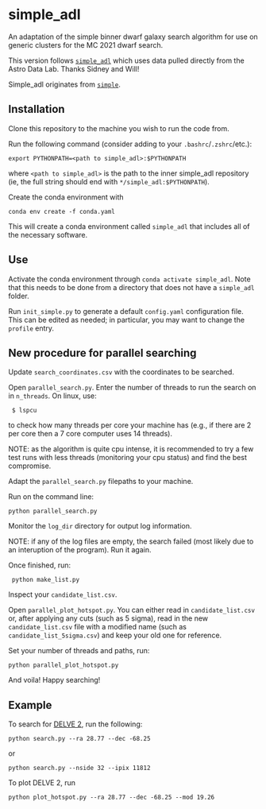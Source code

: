 # simple_adl
An adaptation of the simple binner dwarf galaxy search algorithm for use on generic clusters for the MC 2021 dwarf search. 

This version follows [`simple_adl`](https://github.com/sidneymau/simple_adl) which uses data pulled directly from the Astro Data Lab. Thanks Sidney and Will!

Simple_adl originates from [`simple`](https://github.com/DarkEnergySurvey/simple).

## Installation

Clone this repository to the machine you wish to run the code from.

Run the following command (consider adding to your `.bashrc`/`.zshrc`/etc.):
```
export PYTHONPATH=<path to simple_adl>:$PYTHONPATH
```
where `<path to simple_adl>` is the path to the inner simple_adl repository (ie, the full string should end with `*/simple_adl:$PYTHONPATH`).

Create the conda environment with
```
conda env create -f conda.yaml
```
This will create a conda environment called `simple_adl` that includes all of the necessary software.

## Use

Activate the conda environment through `conda activate simple_adl`. Note that this needs to be done from a directory that does not have a `simple_adl` folder.

Run `init_simple.py` to generate a default `config.yaml` configuration file.
This can be edited as needed; in particular, you may want to change the `profile` entry.

## New procedure for parallel searching

Update `search_coordinates.csv` with the coordinates to be searched. 

Open `parallel_search.py`. Enter the number of threads to run the search on in `n_threads`. On linux, use:
```
 $ lspcu 
```
to check how many threads per core your machine has (e.g., if there are 2 per core then a 7 core computer uses 14 threads). 

NOTE: as the algorithm is quite cpu intense, it is recommended to try a few test runs with less threads (monitoring your cpu status) and find
the best compromise.

Adapt the `parallel_search.py` filepaths to your machine.

Run on the command line:
```
python parallel_search.py 
```
Monitor the `log_dir` directory for output log information. 

NOTE: if any of the log files are empty, the search failed (most likely due to an interuption of the program). Run it again.

Once finished, run:
```
 python make_list.py
```
Inspect your `candidate_list.csv`.

Open `parallel_plot_hotspot.py`. You can either read in `candidate_list.csv` or, after
applying any cuts (such as 5 sigma), read in the new `candidate_list.csv` file with a 
modified name (such as `candidate_list_5sigma.csv`) and keep your old one for reference. 

Set your number of threads and paths, run:
```
python parallel_plot_hotspot.py
```

And voila! Happy searching! 

## Example

To search for [DELVE 2](https://arxiv.org/abs/2009.08550), run the following:
```
python search.py --ra 28.77 --dec -68.25 
```
or
```
python search.py --nside 32 --ipix 11812
```

To plot DELVE 2, run
```
python plot_hotspot.py --ra 28.77 --dec -68.25 --mod 19.26
```
